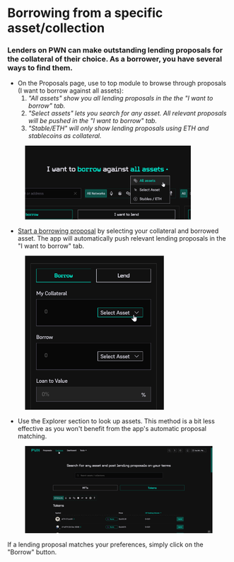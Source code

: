 # Borrowing from a specific asset/collection

### Lenders on PWN can make outstanding lending proposals for the collateral of their choice. As a borrower, you have several ways to find them.

* On the Proposals page, use to top module to browse through proposals (I want to borrow against all assets):
  1. &#x20;_"All assets" show you all lending proposals in the the "I want to borrow" tab._
  2. _"Select assets" lets you search for any asset. All relevant proposals will be pushed in the "I want to borrow" tab._
  3. _"Stable/ETH" will only show lending proposals using ETH and stablecoins as collateral._

<figure><img src="../../.gitbook/assets/image (3).png" alt="" width="375"><figcaption></figcaption></figure>

* [Start a borrowing proposal](creating-a-borrowing-proposal.md) by selecting your collateral and borrowed asset. The app will automatically push relevant lending proposals in the "I want to borrow" tab.

<figure><img src="../../.gitbook/assets/image (5).png" alt="" width="314"><figcaption></figcaption></figure>

* Use the Explorer section to look up assets. This method is a bit less effective as you won't benefit from the app's automatic proposal matching.&#x20;

<figure><img src="../../.gitbook/assets/image (4).png" alt=""><figcaption></figcaption></figure>

If a lending proposal matches your preferences, simply click on the "Borrow" button.
